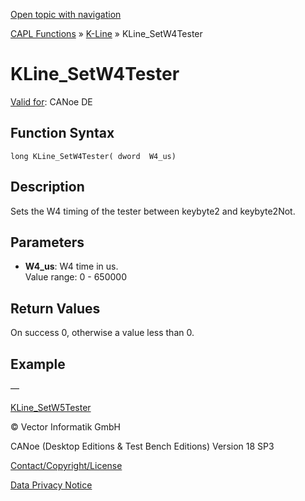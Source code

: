 [Open topic with navigation](../../../../../CANoeDEFamily.htm#Topics/CAPLFunctions/KLine/Functions/CAPLfunctionKLineSetW4Tester.md)

[CAPL Functions](../../CAPLfunctions.md) » [K-Line](../CAPLfunctionsKLineOverview.md) » KLine_SetW4Tester

# KLine_SetW4Tester

[Valid for](../../../Shared/FeatureAvailability.md):  CANoe DE

## Function Syntax

```
long KLine_SetW4Tester( dword  W4_us)
```

## Description

Sets the W4 timing of the tester between keybyte2 and keybyte2Not.

## Parameters

- **W4_us**: W4 time in us.  
  Value range: 0 - 650000

## Return Values

On success 0, otherwise a value less than 0.

## Example

—

[KLine_SetW5Tester](CAPLfunctionKLineSetW5Tester.md)

© Vector Informatik GmbH

CANoe (Desktop Editions & Test Bench Editions) Version 18 SP3

[Contact/Copyright/License](../../../Shared/ContactCopyrightLicense.md)

[Data Privacy Notice](https://www.vector.com/int/en/company/get-info/privacy-policy/)
